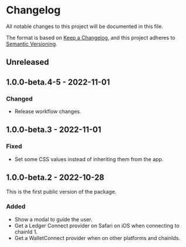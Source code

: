 # Changelog

All notable changes to this project will be documented in this file.

The format is based on [Keep a Changelog](https://keepachangelog.com/en/1.0.0/),
and this project adheres to [Semantic Versioning](https://semver.org/spec/v2.0.0.html).

## Unreleased

## 1.0.0-beta.4-5 - 2022-11-01

### Changed
- Release workflow changes.

## 1.0.0-beta.3 - 2022-11-01

### Fixed
- Set some CSS values instead of inheriting them from the app.

## 1.0.0-beta.2 - 2022-10-28
This is the first public version of the package.

### Added
- Show a modal to guide the user.
- Get a Ledger Connect provider on Safari on iOS when connecting to chainId 1.
- Get a WalletConnect provider when on other platforms and chainIds.
